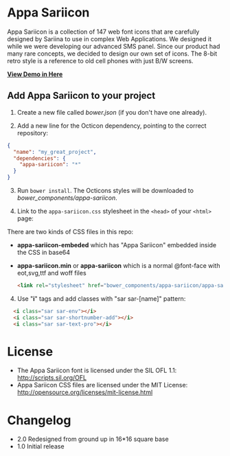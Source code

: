 # Appa Sariicon
Appa Sariicon is a collection of 147 web font icons that are carefully designed by Sariina to use in complex Web Applications. We designed it while we were developing our advanced SMS panel. Since our product had many rare concepts, we decided to design our own set of icons.
The 8-bit retro style is a reference to old cell phones with just B/W screens.

[**View Demo in Here**](http://code.sariina.com/appa-sariicon)

## Add Appa Sariicon to your project

1. Create a new file called *bower.json* (if you don't have one already).

2. Add a new line for the Octicon dependency, pointing to the correct repository:

  ``` json
  {
    "name": "my_great_project",
    "dependencies": {
      "appa-sariicon": "*"
    }
  }
  ```

3. Run `bower install`. The Octicons styles will be downloaded to *bower_components/appa-sariicon*.

4. Link to the `appa-sariicon.css` stylesheet in the `<head>` of your `<html>` page:

There are two kinds of CSS files in this repo:
- **appa-sariicon-embeded** which has "Appa Sariicon" embedded inside the CSS in base64
- **appa-sariicon.min** or **appa-sariicon** which is a normal @font-face with eot,svg,ttf and woff files


  ``` html
  <link rel="stylesheet" href="bower_components/appa-sariicon/appa-sariicon.min.css">
  ```

4. Use "**i**" tags and add classes with "sar sar-[name]" pattern:

  ``` html
	<i class="sar sar-env"></i>
	<i class="sar sar-shortnumber-add"></i>
	<i class="sar sar-text-pro"></i>
  ```


# License
- The Appa Sariicon font is licensed under the SIL OFL 1.1:
http://scripts.sil.org/OFL
- Appa Sariicon CSS files are licensed under the MIT License:
http://opensource.org/licenses/mit-license.html

# Changelog
- 2.0 Redesigned from ground up in 16*16 square base
- 1.0 Initial release